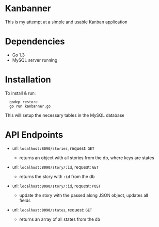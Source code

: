 # Kanbanner

This is my attempt at a simple and usable Kanban application

# Dependencies

* Go 1.3
* MySQL server running

# Installation

To install & run:

```shell
  godep restore
  go run kanbanner.go
```

This will setup the necessary tables in the MySQL database

# API Endpoints

* url: `localhost:8090/stories`, request: `GET`
  * returns an object with all stories from the db, where keys are states
* url: `localhost:8090/story/:id`, request: `GET`
  * returns the story with `:id` from the db
* url: `localhost:8090/story/:id`, request: `POST`
  * update the story with the passed along JSON object, updates all fields

* url: `localhost:8090/states`, request: `GET`
  * returns an array of all states from the db
